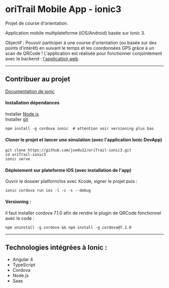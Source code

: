 # oriTrail Mobile App - ionic3
Projet de course d'orientation.

Application mobile multiplateforme (iOS/Android) basée sur Ionic 3.

Objectif :
Pouvoir participer à une course d'orientation (ou basée sur des points d'intérêt) en suivant le temps et les coordonnées GPS grâce à un scan de QRCode ! L'application est réalisée pour fonctionner conjointement avec le backend : [l'application web](https://github.com/joedu12/oriTrail-slim3).

----
## Contribuer au projet

[Documentation de ionic](https://ionicframework.com/docs/)

#### Installation dépendances

Installer [Node.js](http://nodejs.org/)    
Installer [git](https://git-scm.com/) 
``` 
npm install -g cordova ionic  # attention voir versioning plus bas
```    

#### Cloner le projet et lancer une simulation (avec l'application Ionic DevApp)  
    
    git clone https://github.com/joedu12/oriTrail-ionic3.git   
    cd oriTrail-ionic3   
    ionic serve   
    

#### Déploiement sur plateforme iOS (avec installation de l'app)
Ouvrir le dossier platform/ios avec Xcode, signer le projet puis :    
    
    ionic cordova run ios -l -c -s --debug
    

#### Versioning :
Il faut installer cordova 7.1.0 afin de rendre le plugin de QRCode fonctionnel avec le code :    
    
    npm uninstall -g cordova && npm install -g cordova@7.1.0
    
---
## Technologies intégrées à Ionic :
- Angular 4
- TypeScript
- Cordova
- Node.js
- Saas
